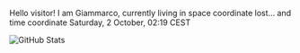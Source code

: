 Hello visitor! I am Giammarco, currently living in space coordinate lost... and time coordinate Saturday, 2 October, 02:19 CEST

![GitHub Stats](https://github-readme-stats.vercel.app/api?username=grcasanova)
